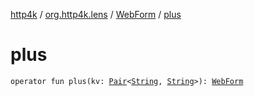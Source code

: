 [http4k](../../index.md) / [org.http4k.lens](../index.md) / [WebForm](index.md) / [plus](./plus.md)

# plus

`operator fun plus(kv: `[`Pair`](https://kotlinlang.org/api/latest/jvm/stdlib/kotlin/-pair/index.html)`<`[`String`](https://kotlinlang.org/api/latest/jvm/stdlib/kotlin/-string/index.html)`, `[`String`](https://kotlinlang.org/api/latest/jvm/stdlib/kotlin/-string/index.html)`>): `[`WebForm`](index.md)
